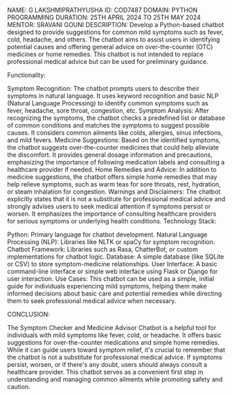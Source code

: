 NAME: G LAKSHMIPRATHYUSHA
ID: COD7487
DOMAIN: PYTHON PROGRAMMING
DURATION: 25TH APRIL 2024 TO 25TH MAY 2024
MENTOR: SRAVANI GOUNI
DESCRIPTION: Develop a Python-based chatbot designed to provide suggestions for common mild symptoms such as fever, cold, headache, and others. The chatbot aims to assist users in identifying potential causes and offering general advice on over-the-counter (OTC) medicines or home remedies. This chatbot is not intended to replace professional medical advice but can be used for preliminary guidance.

Functionality:

Symptom Recognition: The chatbot prompts users to describe their symptoms in natural language. It uses keyword recognition and basic NLP (Natural Language Processing) to identify common symptoms such as fever, headache, sore throat, congestion, etc.
Symptom Analysis: After recognizing the symptoms, the chatbot checks a predefined list or database of common conditions and matches the symptoms to suggest possible causes. It considers common ailments like colds, allergies, sinus infections, and mild fevers.
Medicine Suggestions: Based on the identified symptoms, the chatbot suggests over-the-counter medicines that could help alleviate the discomfort. It provides general dosage information and precautions, emphasizing the importance of following medication labels and consulting a healthcare provider if needed.
Home Remedies and Advice: In addition to medicine suggestions, the chatbot offers simple home remedies that may help relieve symptoms, such as warm teas for sore throats, rest, hydration, or steam inhalation for congestion.
Warnings and Disclaimers: The chatbot explicitly states that it is not a substitute for professional medical advice and strongly advises users to seek medical attention if symptoms persist or worsen. It emphasizes the importance of consulting healthcare providers for serious symptoms or underlying health conditions.
Technology Stack:

Python: Primary language for chatbot development.
Natural Language Processing (NLP): Libraries like NLTK or spaCy for symptom recognition.
Chatbot Framework: Libraries such as Rasa, ChatterBot, or custom implementations for chatbot logic.
Database: A simple database (like SQLite or CSV) to store symptom-medicine relationships.
User Interface: A basic command-line interface or simple web interface using Flask or Django for user interaction.
Use Cases:
This chatbot can be used as a simple, initial guide for individuals experiencing mild symptoms, helping them make informed decisions about basic care and potential remedies while directing them to seek professional medical advice when necessary.

CONCLUSION: 

The Symptom Checker and Medicine Advisor Chatbot is a helpful tool for individuals with mild symptoms like fever, cold, or headache. It offers basic suggestions for over-the-counter medications and simple home remedies. While it can guide users toward symptom relief, it's crucial to remember that the chatbot is not a substitute for professional medical advice. If symptoms persist, worsen, or if there's any doubt, users should always consult a healthcare provider. This chatbot serves as a convenient first step in understanding and managing common ailments while promoting safety and caution.




